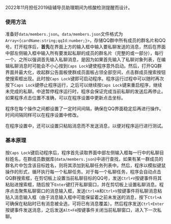 2022年11月担任2019级辅导员助理期间为核酸检测提醒而设计。  
### 使用方法
准备好`data/members.json`。`data/members.json`文件格式为`Array<{cardName:string;qqId:number;}>`，存储QQ群中所有成员的群名片和QQ号。打开程序后，**首先**在界面上方的输入框中输入要私聊发送的消息，然后在界面中部左侧输入框中输入所有要发起私聊的成员的群名片（完整的或一部分），每行一个。之所以强调首先输入私聊消息，是因为如果首先输入了私聊对象列表，在编辑私聊消息时可能会不小心按到`Caps Lock`键使程序意外启动。然后，打开QQ群界面并最大化，收起群公告面板使群成员面板占领全部空间，点击群成员搜索按钮使搜索框出现。此时按`Caps Lock`键即可启动程序。程序运行过程中可以随时再次按下`Caps Lock`键停止程序运行，之后可以继续按`Caps Lock`键来重启程序，继续未完成的私聊。中途暂停程序运行时，程序会保证完成当前私聊的发送后再停止。如果程序点击位置不准确，可以在程序设置中更新点击坐标。  

程序在每个操作之间都设置了一定时间间隔，确保在QQ界面稳定后再进行操作。时间间隔同样可以在程序设置中修改。  

在程序设置中，还可以设置只粘贴消息而不发送消息，以便对程序运行进行测试。
### 基本原理
按`Caps Lock`键启动程序后，程序首先读取界面中部左侧输入框每一行中的私聊目标姓名，在群成员数据库(`data/members.json`)中进行查找，如果有某一群成员的群名片中包含该目标姓名，则将其添加到私聊任务列表中。然后，程序以模拟键鼠操作的形式，循环执行每一个私聊任务。对于每一个私聊任务，程序会自动点击QQ群搜索框，在剪切板上设置当前私聊目标的QQ号，发送`Ctrl+V`按键事件将其粘贴进搜索框，随后按下`Enter`键打开私聊窗口，并在剪切板上设置私聊消息。程序点击聚焦私聊窗口的消息输入框，发送`Ctrl+A`和`Ctrl+V`按键事件将私聊消息粘贴入消息输入框（由于消息输入框中可能保留着之前未发送的消息，按下`Ctrl+A`可确保在粘贴时已有消息被全选，可将已有消息覆盖）。然后程序发送`Ctrl+Enter`按键事件发送消息，之后发送`Alt+F4`按键事件关闭当前私聊窗口，进入下一次私聊。